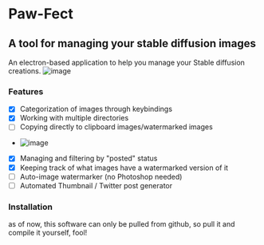 # Paw-Fect
## A tool for managing your stable diffusion images
An electron-based application to help you manage your Stable diffusion creations.
![image](https://github.com/Besugo03/SD-Organizer/assets/50185430/4c11814f-666a-4423-82b6-bf979b13c5e1)

### Features
- [x] Categorization of images through keybindings
- [x] Working with multiple directories
- [ ] Copying directly to clipboard images/watermarked images
- ![image](https://github.com/Besugo03/SD-Organizer/assets/50185430/da695fe8-3922-4311-97f7-a046c8dee80e)
- [x] Managing and filtering by "posted" status
- [x] Keeping track of what images have a watermarked version of it
- [ ] Auto-image watermarker (no Photoshop needed)
- [ ] Automated Thumbnail / Twitter post generator

### Installation
as of now, this software can only be pulled from github, so pull it and compile it yourself, fool!
